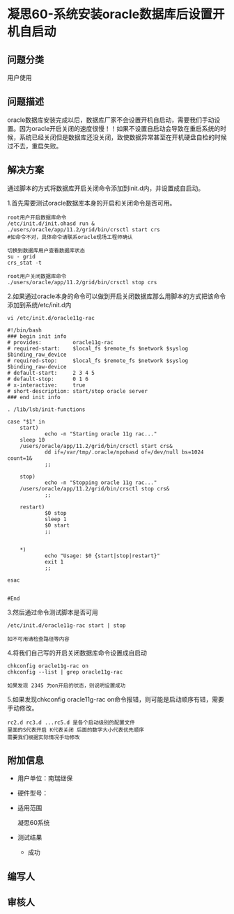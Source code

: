 # 凝思60-系统安装oracle数据库后设置开机自启动

## 问题分类
    
用户使用
        
## 问题描述

oracle数据库安装完成以后，数据库厂家不会设置开机自启动，需要我们手动设置。因为oracle开启关闭的速度很慢！！如果不设置自启动会导致在重启系统的时候，系统已经关闭但是数据库还没关闭，致使数据异常甚至在开机硬盘自检的时候过不去，重启失败。

## 解决方案

通过脚本的方式将数据库开启关闭命令添加到init.d内，并设置成自启动。

1.首先需要测试oracle数据库本身的开启和关闭命令是否可用。
	
	root用户开启数据库命令
	/etc/init.d/init.ohasd run &
	./users/oracle/app/11.2/grid/bin/crsctl start crs
	#如命令不对，具体命令请联系oracle现场工程师确认

	切换到数据库用户查看数据库状态
	su - grid 
	crs_stat -t 
	
	root用户关闭数据库命令
	./users/oracle/app/11.2/grid/bin/crsctl stop crs 

	
2.如果通过oracle本身的命令可以做到开启关闭数据库那么用脚本的方式把该命令添加到系统/etc/init.d内
	
	vi /etc/init.d/oracle11g-rac

	#!/bin/bash
	### begin init info
	# provides:          oracle11g-rac
	# required-start:    $local_fs $remote_fs $network $syslog $binding_raw_device 
	# required-stop:     $local_fs $remote_fs $network $syslog $binding_raw-device
	# default-start:     2 3 4 5
	# default-stop:      0 1 6
	# x-interactive:     true
	# short-description: start/stop oracle server
	### end init info

	. /lib/lsb/init-functions

	case "$1" in
        start)
                echo -n "Starting oracle 11g rac..."
		sleep 10
		/users/oracle/app/11.2/grid/bin/crsctl start crs&
                dd if=/var/tmp/.oracle/npohasd of=/dev/null bs=1024 count=1&
                ;;

        stop)
                echo -n "Stopping oracle 11g rac..."
		/users/oracle/app/11.2/grid/bin/crsctl stop crs&
                ;;

        restart)
                $0 stop
                sleep 1
                $0 start
                ;;


        *)
                echo "Usage: $0 {start|stop|restart}"
                exit 1
                ;;

	esac


	#End

3.然后通过命令测试脚本是否可用
	
	/etc/init.d/oracle11g-rac start | stop 

	如不可用请检查路径等内容
	
4.将我们自己写的开启关闭数据库命令设置成自启动

	chkconfig oracle11g-rac on 
	chkconfig --list | grep oracle11g-rac	

	如果发现 2345 为on开启的状态，则说明设置成功

5.如果发现chkconfig oracle11g-rac on命令报错，则可能是启动顺序有错，需要手动修改。
	
	rc2.d rc3.d ...rc5.d 是各个启动级别的配置文件
	里面的S代表开启 K代表关闭 后面的数字大小代表优先顺序
	需要我们根据实际情况手动修改


## 附加信息

+ 用户单位：南瑞继保
+ 硬件型号：
+ 适用范围
  
	凝思60系统

+ 测试结果
    + 成功

## 编写人


## 审核人

